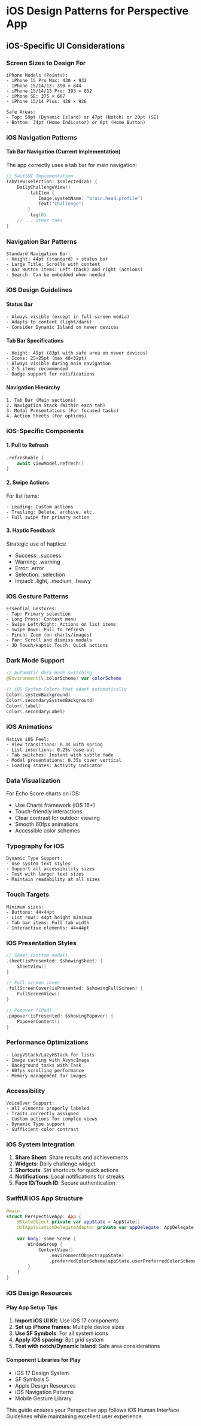 # iOS Design Patterns for Perspective App

## iOS-Specific UI Considerations

### Screen Sizes to Design For
```
iPhone Models (Points):
- iPhone 15 Pro Max: 430 × 932
- iPhone 15/14/13: 390 × 844
- iPhone 15/14/13 Pro: 393 × 852
- iPhone SE: 375 × 667
- iPhone 15/14 Plus: 428 × 926

Safe Areas:
- Top: 59pt (Dynamic Island) or 47pt (Notch) or 20pt (SE)
- Bottom: 34pt (Home Indicator) or 0pt (Home Button)
```

### iOS Navigation Patterns

#### Tab Bar Navigation (Current Implementation)
The app correctly uses a tab bar for main navigation:

```swift
// SwiftUI Implementation
TabView(selection: $selectedTab) {
    DailyChallengeView()
        .tabItem {
            Image(systemName: "brain.head.profile")
            Text("Challenge")
        }
        .tag(0)
    // ... other tabs
}
```

### Navigation Bar Patterns
```
Standard Navigation Bar:
- Height: 44pt (standard) + status bar
- Large Title: Scrolls with content
- Bar Button Items: Left (back) and right (actions)
- Search: Can be embedded when needed
```

### iOS Design Guidelines

#### Status Bar
```
- Always visible (except in full-screen media)
- Adapts to content (light/dark)
- Consider Dynamic Island on newer devices
```

#### Tab Bar Specifications
```
- Height: 49pt (83pt with safe area on newer devices)
- Icons: 25×25pt (max 48×32pt)
- Always visible during main navigation
- 2-5 items recommended
- Badge support for notifications
```

#### Navigation Hierarchy
```
1. Tab Bar (Main sections)
2. Navigation Stack (Within each tab)
3. Modal Presentations (For focused tasks)
4. Action Sheets (For options)
```

### iOS-Specific Components

#### 1. Pull to Refresh
```swift
.refreshable {
    await viewModel.refresh()
}
```

#### 2. Swipe Actions
For list items:
```
- Leading: Custom actions
- Trailing: Delete, archive, etc.
- Full swipe for primary action
```

#### 3. Haptic Feedback
Strategic use of haptics:
- Success: .success
- Warning: .warning
- Error: .error
- Selection: .selection
- Impact: .light, .medium, .heavy

### iOS Gesture Patterns
```
Essential Gestures:
- Tap: Primary selection
- Long Press: Context menu
- Swipe Left/Right: Actions on list items
- Swipe Down: Pull to refresh
- Pinch: Zoom (on charts/images)
- Pan: Scroll and dismiss modals
- 3D Touch/Haptic Touch: Quick actions
```

### Dark Mode Support
```swift
// Automatic dark mode switching
@Environment(\.colorScheme) var colorScheme

// iOS System Colors that adapt automatically
Color(.systemBackground)
Color(.secondarySystemBackground)
Color(.label)
Color(.secondaryLabel)
```

### iOS Animations
```
Native iOS Feel:
- View transitions: 0.3s with spring
- List insertions: 0.25s ease-out
- Tab switches: Instant with subtle fade
- Modal presentations: 0.35s cover vertical
- Loading states: Activity indicator
```

### Data Visualization
For Echo Score charts on iOS:
- Use Charts framework (iOS 16+)
- Touch-friendly interactions
- Clear contrast for outdoor viewing
- Smooth 60fps animations
- Accessible color schemes

### Typography for iOS
```
Dynamic Type Support:
- Use system text styles
- Support all accessibility sizes
- Test with larger text sizes
- Maintain readability at all sizes
```

### Touch Targets
```
Minimum sizes:
- Buttons: 44×44pt
- List rows: 44pt height minimum
- Tab bar items: Full tab width
- Interactive elements: 44×44pt
```

### iOS Presentation Styles
```swift
// Sheet (bottom modal)
.sheet(isPresented: $showingSheet) {
    SheetView()
}

// Full screen cover
.fullScreenCover(isPresented: $showingFullScreen) {
    FullScreenView()
}

// Popover (iPad)
.popover(isPresented: $showingPopover) {
    PopoverContent()
}
```

### Performance Optimizations
```
- LazyVStack/LazyHStack for lists
- Image caching with AsyncImage
- Background tasks with Task
- 60fps scrolling performance
- Memory management for images
```

### Accessibility
```
VoiceOver Support:
- All elements properly labeled
- Traits correctly assigned
- Custom actions for complex views
- Dynamic Type support
- Sufficient color contrast
```

### iOS System Integration
1. **Share Sheet**: Share results and achievements
2. **Widgets**: Daily challenge widget
3. **Shortcuts**: Siri shortcuts for quick actions
4. **Notifications**: Local notifications for streaks
5. **Face ID/Touch ID**: Secure authentication

### SwiftUI iOS App Structure
```swift
@main
struct PerspectiveApp: App {
    @StateObject private var appState = AppState()
    @UIApplicationDelegateAdaptor private var appDelegate: AppDelegate
    
    var body: some Scene {
        WindowGroup {
            ContentView()
                .environmentObject(appState)
                .preferredColorScheme(appState.userPreferredColorScheme)
        }
    }
}
```

### iOS Design Resources

#### Play App Setup Tips
1. **Import iOS UI Kit**: Use iOS 17 components
2. **Set up iPhone frames**: Multiple device sizes
3. **Use SF Symbols**: For all system icons
4. **Apply iOS spacing**: 8pt grid system
5. **Test with notch/Dynamic Island**: Safe area considerations

#### Component Libraries for Play
- iOS 17 Design System
- SF Symbols 5
- Apple Design Resources
- iOS Navigation Patterns
- Mobile Gesture Library

This guide ensures your Perspective app follows iOS Human Interface Guidelines while maintaining excellent user experience. 